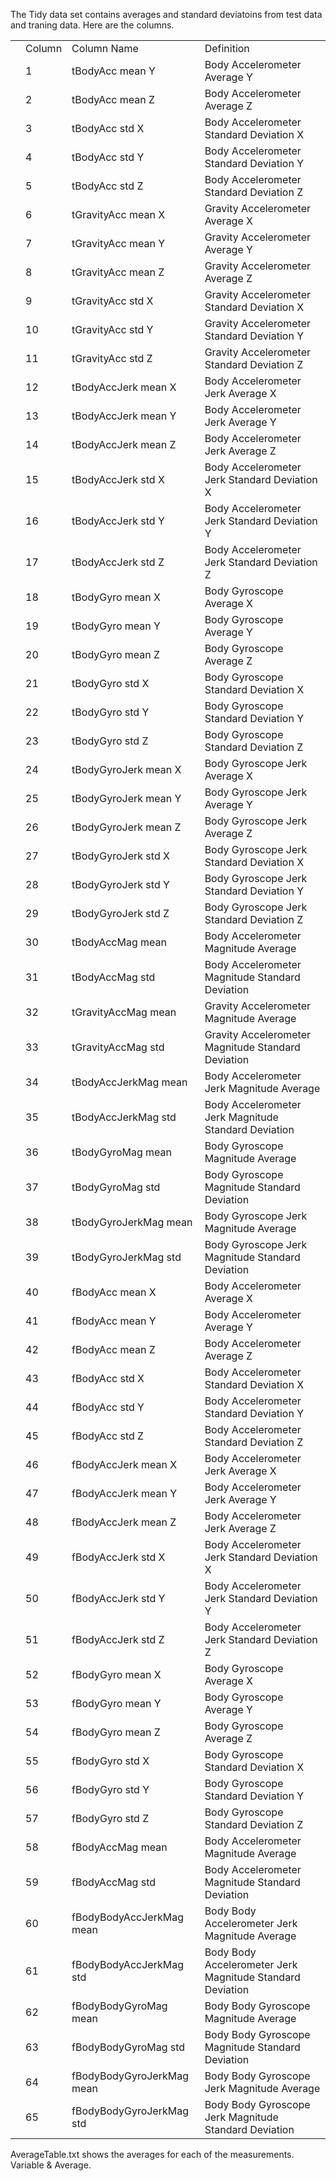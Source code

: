 The Tidy data set contains averages and standard deviatoins from test data and traning data.
Here are the columns.

<table id=Variable>
</tr><td><td>Column</td><td>Column Name</td><td>Definition</td>
</tr><td><td>1</td><td>tBodyAcc mean Y</td><td>Body Accelerometer Average Y</td>
</tr><td><td>2</td><td>tBodyAcc mean Z</td><td>Body Accelerometer Average Z</td>
</tr><td><td>3</td><td>tBodyAcc std X</td><td>Body Accelerometer Standard Deviation X</td>
</tr><td><td>4</td><td>tBodyAcc std Y</td><td>Body Accelerometer Standard Deviation Y</td>
</tr><td><td>5</td><td>tBodyAcc std Z</td><td>Body Accelerometer Standard Deviation Z</td>
</tr><td><td>6</td><td>tGravityAcc mean X</td><td>Gravity Accelerometer Average X</td>
</tr><td><td>7</td><td>tGravityAcc mean Y</td><td>Gravity Accelerometer Average Y</td>
</tr><td><td>8</td><td>tGravityAcc mean Z</td><td>Gravity Accelerometer Average Z</td>
</tr><td><td>9</td><td>tGravityAcc std X</td><td>Gravity Accelerometer Standard Deviation X</td>
</tr><td><td>10</td><td>tGravityAcc std Y</td><td>Gravity Accelerometer Standard Deviation Y</td>
</tr><td><td>11</td><td>tGravityAcc std Z</td><td>Gravity Accelerometer Standard Deviation Z</td>
</tr><td><td>12</td><td>tBodyAccJerk mean X</td><td>Body Accelerometer Jerk Average X</td>
</tr><td><td>13</td><td>tBodyAccJerk mean Y</td><td>Body Accelerometer Jerk Average Y</td>
</tr><td><td>14</td><td>tBodyAccJerk mean Z</td><td>Body Accelerometer Jerk Average Z</td>
</tr><td><td>15</td><td>tBodyAccJerk std X</td><td>Body Accelerometer Jerk Standard Deviation X</td>
</tr><td><td>16</td><td>tBodyAccJerk std Y</td><td>Body Accelerometer Jerk Standard Deviation Y</td>
</tr><td><td>17</td><td>tBodyAccJerk std Z</td><td>Body Accelerometer Jerk Standard Deviation Z</td>
</tr><td><td>18</td><td>tBodyGyro mean X</td><td>Body Gyroscope Average X</td>
</tr><td><td>19</td><td>tBodyGyro mean Y</td><td>Body Gyroscope Average Y</td>
</tr><td><td>20</td><td>tBodyGyro mean Z</td><td>Body Gyroscope Average Z</td>
</tr><td><td>21</td><td>tBodyGyro std X</td><td>Body Gyroscope Standard Deviation X</td>
</tr><td><td>22</td><td>tBodyGyro std Y</td><td>Body Gyroscope Standard Deviation Y</td>
</tr><td><td>23</td><td>tBodyGyro std Z</td><td>Body Gyroscope Standard Deviation Z</td>
</tr><td><td>24</td><td>tBodyGyroJerk mean X</td><td>Body Gyroscope Jerk Average X</td>
</tr><td><td>25</td><td>tBodyGyroJerk mean Y</td><td>Body Gyroscope Jerk Average Y</td>
</tr><td><td>26</td><td>tBodyGyroJerk mean Z</td><td>Body Gyroscope Jerk Average Z</td>
</tr><td><td>27</td><td>tBodyGyroJerk std X</td><td>Body Gyroscope Jerk Standard Deviation X</td>
</tr><td><td>28</td><td>tBodyGyroJerk std Y</td><td>Body Gyroscope Jerk Standard Deviation Y</td>
</tr><td><td>29</td><td>tBodyGyroJerk std Z</td><td>Body Gyroscope Jerk Standard Deviation Z</td>
</tr><td><td>30</td><td>tBodyAccMag mean</td><td>Body Accelerometer Magnitude Average</td>
</tr><td><td>31</td><td>tBodyAccMag std</td><td>Body Accelerometer Magnitude Standard Deviation</td>
</tr><td><td>32</td><td>tGravityAccMag mean</td><td>Gravity Accelerometer Magnitude Average</td>
</tr><td><td>33</td><td>tGravityAccMag std</td><td>Gravity Accelerometer Magnitude Standard Deviation</td>
</tr><td><td>34</td><td>tBodyAccJerkMag mean</td><td>Body Accelerometer Jerk Magnitude Average</td>
</tr><td><td>35</td><td>tBodyAccJerkMag std</td><td>Body Accelerometer Jerk Magnitude Standard Deviation</td>
</tr><td><td>36</td><td>tBodyGyroMag mean</td><td>Body Gyroscope Magnitude Average</td>
</tr><td><td>37</td><td>tBodyGyroMag std</td><td>Body Gyroscope Magnitude Standard Deviation</td>
</tr><td><td>38</td><td>tBodyGyroJerkMag mean</td><td>Body Gyroscope Jerk Magnitude Average</td>
</tr><td><td>39</td><td>tBodyGyroJerkMag std</td><td>Body Gyroscope Jerk Magnitude Standard Deviation</td>
</tr><td><td>40</td><td>fBodyAcc mean X</td><td>Body Accelerometer Average X</td>
</tr><td><td>41</td><td>fBodyAcc mean Y</td><td>Body Accelerometer Average Y</td>
</tr><td><td>42</td><td>fBodyAcc mean Z</td><td>Body Accelerometer Average Z</td>
</tr><td><td>43</td><td>fBodyAcc std X</td><td>	Body Accelerometer Standard Deviation X</td>
</tr><td><td>44</td><td>fBodyAcc std Y</td><td>	Body Accelerometer Standard Deviation Y</td>
</tr><td><td>45</td><td>fBodyAcc std Z</td><td>	Body Accelerometer Standard Deviation Z</td>
</tr><td><td>46</td><td>fBodyAccJerk mean X</td><td>Body Accelerometer Jerk Average X</td>
</tr><td><td>47</td><td>fBodyAccJerk mean Y</td><td>Body Accelerometer Jerk Average Y</td>
</tr><td><td>48</td><td>fBodyAccJerk mean Z</td><td>Body Accelerometer Jerk Average Z</td>
</tr><td><td>49</td><td>fBodyAccJerk std X</td><td>Body Accelerometer Jerk Standard Deviation X</td>
</tr><td><td>50</td><td>fBodyAccJerk std Y</td><td>Body Accelerometer Jerk Standard Deviation Y</td>
</tr><td><td>51</td><td>fBodyAccJerk std Z</td><td>Body Accelerometer Jerk Standard Deviation Z</td>
</tr><td><td>52</td><td>fBodyGyro mean X</td><td>Body Gyroscope Average X</td>
</tr><td><td>53</td><td>fBodyGyro mean Y</td><td>Body Gyroscope Average Y</td>
</tr><td><td>54</td><td>fBodyGyro mean Z</td><td>Body Gyroscope Average Z</td>
</tr><td><td>55</td><td>fBodyGyro std X</td><td>Body Gyroscope Standard Deviation X</td>
</tr><td><td>56</td><td>fBodyGyro std Y</td><td>Body Gyroscope Standard Deviation Y</td>
</tr><td><td>57</td><td>fBodyGyro std Z</td><td>Body Gyroscope Standard Deviation Z</td>
</tr><td><td>58</td><td>fBodyAccMag mean</td><td>Body Accelerometer Magnitude Average</td>
</tr><td><td>59</td><td>fBodyAccMag std</td><td>Body Accelerometer Magnitude Standard Deviation</td>
</tr><td><td>60</td><td>fBodyBodyAccJerkMag mean</td><td>Body Body Accelerometer Jerk Magnitude Average</td>
</tr><td><td>61</td><td>fBodyBodyAccJerkMag std</td><td>Body Body Accelerometer Jerk Magnitude Standard Deviation</td>
</tr><td><td>62</td><td>fBodyBodyGyroMag mean</td><td>Body Body Gyroscope Magnitude Average</td>
</tr><td><td>63</td><td>fBodyBodyGyroMag std</td><td>Body Body Gyroscope Magnitude Standard Deviation</td>
</tr><td><td>64</td><td>fBodyBodyGyroJerkMag mean</td><td>Body Body Gyroscope Jerk Magnitude Average</td>
</tr><td><td>65</td><td>fBodyBodyGyroJerkMag std</td><td>Body Body Gyroscope Jerk Magnitude Standard Deviation</td>
</table>

AverageTable.txt shows the averages for each of the measurements.
Variable & Average.

